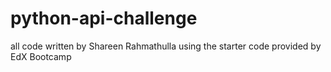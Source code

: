 # python-api-challenge

all code written by Shareen Rahmathulla using the starter code provided by EdX Bootcamp
